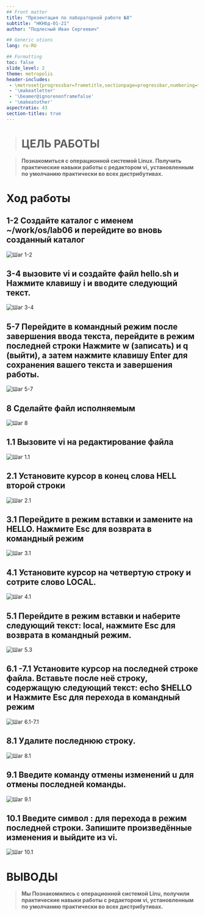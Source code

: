 ```yaml
---
## Front matter
title: "Презентация по лабораторной работе №8"
subtitle: "НКНбд-01-21"
author: "Подлесный Иван Сергеевич"

## Generic otions
lang: ru-RU

## Formatting
toc: false
slide_level: 2
theme: metropolis
header-includes: 
 - \metroset{progressbar=frametitle,sectionpage=progressbar,numbering=fraction}
 - '\makeatletter'
 - '\beamer@ignorenonframefalse'
 - '\makeatother'
aspectratio: 43
section-titles: true
---
```


>
># ЦЕЛЬ РАБОТЫ

>**Познакомиться с операционной системой Linux. Получить практические навыки работы с редактором vi, установленным по умолчанию практически во всех дистрибутивах.**

# Ход работы

## 1-2 Создайте каталог с именем ~/work/os/lab06 и перейдите во вновь созданный каталог

![Шаг 1-2](1-2.jpg)

## 3-4 вызовите vi и создайте файл hello.sh и Нажмите клавишу i и вводите следующий текст.

![Шаг 3-4](3-4.jpg)

## 5-7  Перейдите в командный режим после завершения ввода текста, перейдите в режим последней строки Нажмите w (записать) и q (выйти), а затем нажмите клавишу Enter для сохранения вашего текста и завершения работы.

![Шаг 5-7](5-7.jpg)

## 8 Сделайте файл исполняемым
  
![Шаг 8](8+1.jpg)


## 1.1 Вызовите vi на редактирование файла

![Шаг 1.1](8+1.jpg)

## 2.1 Установите курсор в конец слова HELL второй строки

![Шаг 2.1](2.1.jpg)

## 3.1 Перейдите в режим вставки и замените на HELLO. Нажмите Esc для возврата в командный режим

![Шаг 3.1](3.1.jpg)

## 4.1 Установите курсор на четвертую строку и сотрите слово LOCAL.

![Шаг 4.1](4.1.jpg)

## 5.1 Перейдите в режим вставки и наберите следующий текст: local, нажмите Esc для возврата в командный режим.

![Шаг 5.3](5.1.jpg)

## 6.1 -7.1  Установите курсор на последней строке файла. Вставьте после неё строку, содержащую следующий текст: echo $HELLO и Нажмите Esc для перехода в командный режим

![Шаг 6.1-7.1](6.1-7.1.jpg)

## 8.1 Удалите последнюю строку.

![Шаг 8.1](8.1.jpg)

## 9.1 Введите команду отмены изменений u для отмены последней команды.

![Шаг 9.1](9.jpg)

## 10.1 Введите символ : для перехода в режим последней строки. Запишите произведённые изменения и выйдите из vi.

![Шаг 10.1](10.jpg)


# ВЫВОДЫ

>**Мы Познакомились с операционной системой Linu, получили практические навыки работы с редактором vi, установленным по умолчанию практически во всех дистрибутивах.**
